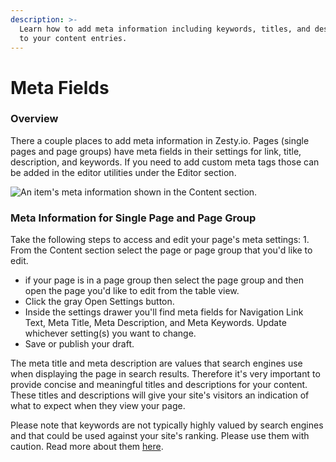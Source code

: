 ```yaml
---
description: >-
  Learn how to add meta information including keywords, titles, and descriptions
  to your content entries.
---
```


# Meta Fields

### Overview

There a couple places to add meta information in Zesty.io. Pages (single pages and page groups) have meta fields in their settings for link, title, description, and keywords. If you need to add custom meta tags those can be added in the editor utilities under the Editor section.

![An item's meta information shown in the Content section.](../../../.gitbook/assets/content-meta-data.png)

### Meta Information for Single Page and Page Group

Take the following steps to access and edit your page's meta settings: 1. From the Content section select the page or page group that you'd like to edit.

* if your page is in a page group then select the page group and then open the page you'd like to edit from the table view.&#x20;
* Click the gray Open Settings button. &#x20;
* Inside the settings drawer you'll find meta fields for Navigation Link Text, Meta Title, Meta Description, and Meta Keywords. Update whichever setting(s) you want to change.
* Save or publish your draft. &#x20;

The meta title and meta description are values that search engines use when displaying the page in search results. Therefore it's very important to provide concise and meaningful titles and descriptions for your content. These titles and descriptions will give your site's visitors an indication of what to expect when they view your page.

Please note that keywords are not typically highly valued by search engines and that could be used against your site's ranking. Please use them with caution. Read more about them [here](https://webmasters.googleblog.com/2009/09/google-does-not-use-keywords-meta-tag.html).
